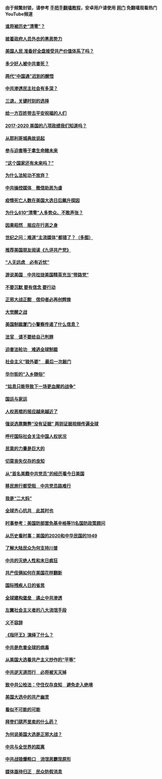 #### 由于频繁封锁，请参考 [手把手翻墙教程](https://github.com/gfw-breaker/guides/wiki/)，安卓用户请使用 [网门](https://github.com/gfw-breaker/nogfw/blob/master/dl.md?t=01180200) 免翻墙观看热门YouTube频道 

#### [谁将被历史“清零”？](../pages/73/417485.md?t=01180200) 

#### [披着政府人员外衣的黑恶势力](../pages/73/417442.md?t=01180200) 

#### [美国人民 准备好全盘接受共产价值体系了吗？](../pages/73/417491.md?t=01180200) 

#### [多少好人被中共害死？](../pages/73/417144.md?t=01180200) 

#### [两代“中国通”迟到的醒悟](../pages/73/417064.md?t=01180200) 

#### [中共渗透民主社会有多深？](../pages/73/417063.md?t=01180200) 

#### [三退，关键时刻的选择](../pages/73/416969.md?t=01180200) 

#### [给一方百姓带去平安祝福的人们](../pages/73/416941.md?t=01180200) 

#### [2017-2020  美国的八项政绩我们知道吗？](../pages/73/416968.md?t=01180200) 

#### [从耶利哥城典故说起](../pages/73/416892.md?t=01180200) 

#### [参与迫害等于拿生命赌未来](../pages/73/416856.md?t=01180200) 

#### [“这个国家还有未来吗？”](../pages/73/416852.md?t=01180200) 

#### [为什么法轮功不放弃？](../pages/73/416864.md?t=01180200) 

#### [中共操控媒体　微信助恶为虐](../pages/73/416724.md?t=01180200) 

#### [疫情死亡人数在美国大选日后飙升探因](../pages/73/416606.md?t=01180200) 

#### [为什么610“清零”人多势众、不敢声张？](../pages/73/416632.md?t=01180200) 

#### [因果昭然　报应在行恶之身](../pages/73/416582.md?t=01180200) 

#### [世纪之问：难道“主流媒体”都错了？（多图）](../pages/73/416571.md?t=01180200) 

#### [推荐美国朋友阅读《九评共产党》](../pages/73/416510.md?t=01180200) 

#### [“人无远虑　必有近忧”](../pages/73/416513.md?t=01180200) 

#### [游说美国　中共拉拢美国精英充当“带路党”](../pages/73/416529.md?t=01180200) 

#### [不要沉默 要有信念 要行动](../pages/73/416457.md?t=01180200) 

#### [正邪大战正酣　信仰者必再创辉煌](../pages/73/416433.md?t=01180200) 

#### [大觉醒之战](../pages/73/416456.md?t=01180200) 

#### [美国制裁厦门小警察传递了什么信息？](../pages/73/416432.md?t=01180200) 

#### [法官　请不要给自己判罪](../pages/73/416379.md?t=01180200) 

#### [迫害法轮功　难逃全球制裁](../pages/73/416380.md?t=01180200) 

#### [社会主义“狼外婆”　最后一次敲门](../pages/73/416394.md?t=01180200) 

#### [华尔街的“入乡随俗”](../pages/73/416395.md?t=01180200) 

#### [“姑息只能导致下一场更血腥的战争”](../pages/73/416223.md?t=01180200) 

#### [国运与家运](../pages/73/416224.md?t=01180200) 

#### [人权恶棍的报应越来越近了](../pages/73/416276.md?t=01180200) 

#### [强说选票舞弊“没有证据” 两则证据视频传遍全球](../pages/73/416227.md?t=01180200) 

#### [呼吁国际社会关注中国人权状况](../pages/73/416135.md?t=01180200) 

#### [民意的力量是巨大的](../pages/73/416222.md?t=01180200) 

#### [切莫丧失仅存的良知](../pages/73/416134.md?t=01180200) 

#### [从“首名美籍中共党员”的经历看今日美国](../pages/73/416114.md?t=01180200) 

#### [移民旅行都受阻　中共党员路难行](../pages/73/416033.md?t=01180200) 

#### [我是“二大妈”](../pages/73/415529.md?t=01180200) 

#### [全球齐心抗共　此其时也](../pages/73/415989.md?t=01180200) 

#### [时事参考：美国防部罢免基辛格等11名国防政策顾问](../pages/73/415970.md?t=01180200) 

#### [从历史看时事：美国的2020和中华民国的1949](../pages/73/415949.md?t=01180200) 

#### [了解大陆民众为何支持川普](../pages/73/415950.md?t=01180200) 

#### [中共的灭绝人性和末日疯狂](../pages/73/415944.md?t=01180200) 

#### [共产伎俩如何在美国花样翻新](../pages/73/415908.md?t=01180200) 

#### [国际残疾人日的省思](../pages/73/415849.md?t=01180200) 

#### [全球建构堡垒　遏止中共渗透](../pages/73/415850.md?t=01180200) 

#### [左翼社会主义者的八大流氓手段](../pages/73/415802.md?t=01180200) 

#### [义不容辞](../pages/73/415807.md?t=01180200) 

#### [《指环王》演绎了什么？](../pages/73/415739.md?t=01180200) 

#### [中共是危害全球的病毒](../pages/73/415569.md?t=01180200) 

#### [从美国大选看共产主义炒作的“平等”](../pages/73/415654.md?t=01180200) 

#### [中共逆天道而行　必将被天灭掉](../pages/73/415626.md?t=01180200) 

#### [致中共公检法：守住仅存良知　避免走入绝境](../pages/73/415627.md?t=01180200) 

#### [美国大选中的共产幽灵](../pages/73/415618.md?t=01180200) 

#### [看似不可能的可能](../pages/73/415619.md?t=01180200) 

#### [拜登们葫芦里卖的什么药？](../pages/73/415531.md?t=01180200) 

#### [为何说美国大选是正邪大战？](../pages/73/415530.md?t=01180200) 

#### [中共与全世界的距离](../pages/73/415435.md?t=01180200) 

#### [中共战狼爆粗口　流氓恶霸现原形](../pages/73/415426.md?t=01180200) 

#### [媒体亟待归正　民众防假消息](../pages/73/415402.md?t=01180200) 

